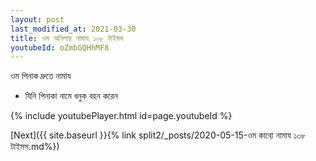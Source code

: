 ```yaml
---
layout: post
last_modified_at: 2021-03-30
title: ওম অনিলায় নামায ১০৮ টাইমস
youtubeId: oZmbGQHhMF8
---
```

 
 
 ওম পিনাক দ্রুতে নামায  
 
 -  যিনি পিনাকা নামে ধনুক বহন করেন 
 
  
 
  
 
 
 
 
 
 


{% include youtubePlayer.html id=page.youtubeId %}
 
[Next]({{ site.baseurl }}{% link  split2/_posts/2020-05-15-ওম কাব্যে নামায ১০৮ টাইমস.md%})
 
